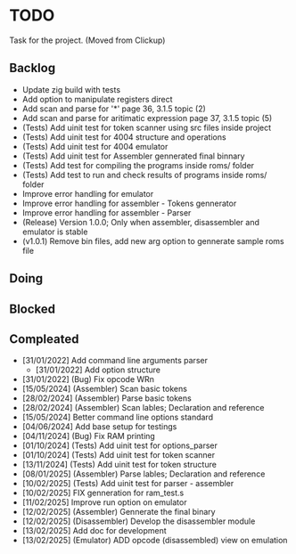 # TODO

Task for the project. (Moved from Clickup)

## Backlog

- Update zig build with tests
- Add option to manipulate registers direct
- Add scan and parse for '*' page 36, 3.1.5 topic (2)
- Add scan and parse for aritimatic expression page 37, 3.1.5 topic (5)
- (Tests) Add uinit test for token scanner using src files inside project
- (Tests) Add uinit test for 4004 structure and operations
- (Tests) Add uinit test for 4004 emulator
- (Tests) Add uinit test for Assembler gennerated final binnary
- (Tests) Add test for compiling the programs inside roms/ folder
- (Tests) Add test to run and check results of programs inside roms/ folder
- Improve error handling for emulator
- Improve error handling for assembler - Tokens gennerator
- Improve error handling for assembler - Parser
- (Release) Version 1.0.0; Only when assembler, disassembler and emulator is stable
- (v1.0.1) Remove bin files, add new arg option to gennerate sample roms file

## Doing

## Blocked

## Compleated

- [31/01/2022] Add command line arguments parser
    - [31/01/2022] Add option structure
- [31/01/2022] (Bug) Fix opcode WRn
- [15/05/2024] (Assembler) Scan basic tokens
- [28/02/2024] (Assembler) Parse basic tokens
- [28/02/2024] (Assembler) Scan lables; Declaration and reference
- [15/05/2024] Better command line options standard
- [04/06/2024] Add base setup for testings
- [04/11/2024] (Bug) Fix RAM printing
- [01/10/2024] (Tests) Add uinit test for options_parser
- [01/10/2024] (Tests) Add uinit test for token scanner
- [13/11/2024] (Tests) Add uinit test for token structure
- [08/01/2025] (Assembler) Parse lables; Declaration and reference
- [10/02/2025] (Tests) Add uinit test for parser - assembler
- [10/02/2025] FIX genneration for ram_test.s
- [11/02/2025] Improve run option on emulator
- [12/02/2025] (Assembler) Gennerate the final binary
- [12/02/2025] (Disassembler) Develop the disassembler module
- [13/02/2025] Add doc for development
- [13/02/2025] (Emulator) ADD opcode (disassembled) view on emulation
